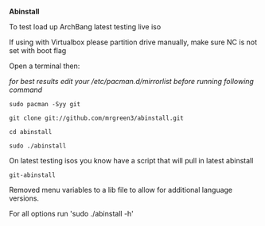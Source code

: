 **Abinstall**

To test load up ArchBang latest testing live iso

If using with Virtualbox please partition drive manually, make sure NC is not set with boot flag

Open a terminal then:

*for best results edit your /etc/pacman.d/mirrorlist before running following command*

`sudo pacman -Syy git`

`git clone git://github.com/mrgreen3/abinstall.git`

`cd abinstall`

`sudo ./abinstall`

On latest testing isos you know have a script that will pull in latest abinstall

`git-abinstall`

Removed menu variables to a lib file to allow for additional language versions.

For all options run 'sudo ./abinstall -h' 

